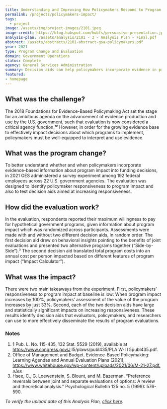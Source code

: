 ```yaml
---
title: Understanding and Improving How Policymakers Respond to Program Impact
permalink: /projects/policymakers-impact/
tags: 
  - project
image: /assets/img/project-images/2101.jpeg
image-credit: https://blog.hubspot.com/hubfs/persuasive-presentation.jpg
analysis-plan: /assets/analysis/2101 - 3 - Analysis Plan - Final.pdf
abstract: /assets/abstracts/2101-abstract-gsa-policymakers.pdf
year: 2021
type: Program Change and Evaluation
domain: Government Operations
status: Complete
agency: General Services Administration
summary: Decision aids can help policymakers incorporate evidence in program funding decisions. 
featured: 
- homepage
---
```


## What was the challenge? 
The 2018 Foundations for Evidence-Based Policymaking Act set the stage for an ambitious agenda on the advancement of evidence production and use by the U.S. government, such that evaluation is now considered a critical agency function.¹² However, in order for the growing evidence base to effectively impact decisions about which programs to implement, policymakers must be well-equipped to interpret and use evidence.

## What was the program change? 
To better understand whether and when policymakers incorporate evidence-based information about program impact into funding decisions, in 2021 OES administered a survey experiment among 192 federal employees across 22 U.S. government agencies. The evaluation was designed to identify policymaker responsiveness to program impact and also to  test decision aids aimed at increasing responsiveness.

## How did the evaluation work? 
In the evaluation, respondents reported their maximum willingness to pay for hypothetical government programs, given information about program impact which was randomized across participants. Assessments were made with and without two different decision aids, in random order. The first decision aid drew on behavioral insights pointing to the benefits of joint evaluations and presented two alternative programs together (“Side-by-Side”).³ The second decision aid translated total program costs into an annual cost per person impacted based on different features of program impact (“Impact Calculator”).

## What was the impact? 
There were two main takeaways from the experiment. First, policymakers’ responsiveness to program impact at baseline is low: When program impact increases by 100%, policymakers’ assessment of the value of the program increases by just 33%. Second, each of the two decision aids have large and statistically significant impacts on increasing responsiveness. These results identify decision aids that evaluators, policymakers, and researchers can use to more effectively disseminate the results of program evaluations.

### Notes
1. 1 Pub. L. No. 115-435, 132 Stat. 5529 (2019), available at <a href="https://www.congress.gov/115/plaws/publ435/PLAW-115publ435.pdf" target="_blank">https://www.congress.gov/J l5/plaws/publ435/PLA W-l l 5publ435.pdf</a>.
2. Office of Management and Budget. Evidence-Based Policymaking: Learning Agendas and Annual Evaluation Plans (2021), <a href="
https://www.whitehouse.gov/wp-content/uploads/2021/06/M-21-27.pdf" target="_blank">https://www.whitehouse.gov/wp-content/uploads/2021/06/M-21-27.pdf.</a>
3. Hsee, C., G. Loewenstein, S. Blount, and M. Bazerman. “Preference reversals between joint and separate evaluations of options: A review and theoretical analysis.” Psychological Bulletin 125 no. 5 (1999): 576-590.

*To verify the upload date of this Analysis Plan, <a href="https://github.com/gsa-oes/office-of-evaluation-sciences/commits/master/assets/analysis/2101 - 3 - Analysis Plan - Final.pdf" target="_blank">click here</a>.*
